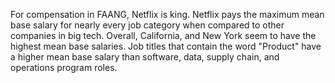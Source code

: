 For compensation in FAANG, Netflix is king. Netflix pays the maximum mean base salary for nearly every job category when compared to other companies in big tech. Overall, California, and New York seem to have the highest mean base salaries. Job titles that contain the word "Product" have a higher mean base salary than software, data, supply chain, and operations program roles.  
